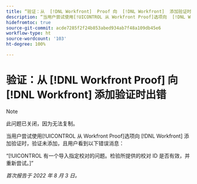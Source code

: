 ```yaml
---
title: “验证：从  [!DNL Workfront]  Proof 向  [!DNL Workfront]  添加验证时出错”
description: “当用户尝试使用[!UICONTROL 从 Workfront Proof]选项向  [!DNL Workfront]  添加验证时，验证未添加，且用户看到错误消息。”
hidefromtoc: true
source-git-commit: acde7285f2f24b853abed934ab7f48a109db45e6
workflow-type: ht
source-wordcount: '103'
ht-degree: 100%

---
```



# 验证：从 [!DNL Workfront Proof] 向 [!DNL Workfront] 添加验证时出错

<!-- This issue is on both WF and proof known issue pages -->

>[!NOTE]
>
>此问题已关闭，因为无法复制。

当用户尝试使用[!UICONTROL 从 Workfront Proof]选项向 [!DNL Workfront] 添加验证时，验证未添加，且用户看到以下错误消息：

“[!UICONTROL 有一个导入指定校对的问题。检验所提供的校对 ID 是否有效，并重新尝试。]”

_首次报告于 2022 年 8 月 3 日。_

